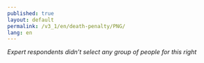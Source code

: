 ```yaml
---
published: true
layout: default
permalink: /v3_1/en/death-penalty/PNG/
lang: en
---
```

_Expert respondents didn’t select any group of people for this right_
